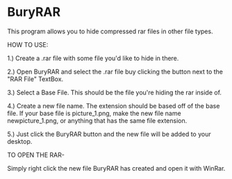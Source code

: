 # BuryRAR
This program allows you to hide compressed rar files in other file types.

HOW TO USE:

1.) Create a .rar file with some file you'd like to hide in there.

2.) Open BuryRAR and select the .rar file buy clicking the button next to the "RAR File" TextBox.

3.) Select a Base File. This should be the file you're hiding the rar inside of.

4.) Create a new file name. The extension should be based off of the base file. If your base file is picture_1.png, make the new file
name newpicture_1.png, or anything that has the same file extension.

5.) Just click the BuryRAR button and the new file will be added to your desktop.

TO OPEN THE RAR-

Simply right click the new file BuryRAR has created and open it with WinRar.

